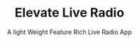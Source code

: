 <h1 align="center">Elevate Live Radio</h1>
<p align="center">A light Weight Feature Rich Live Radio App</p>

